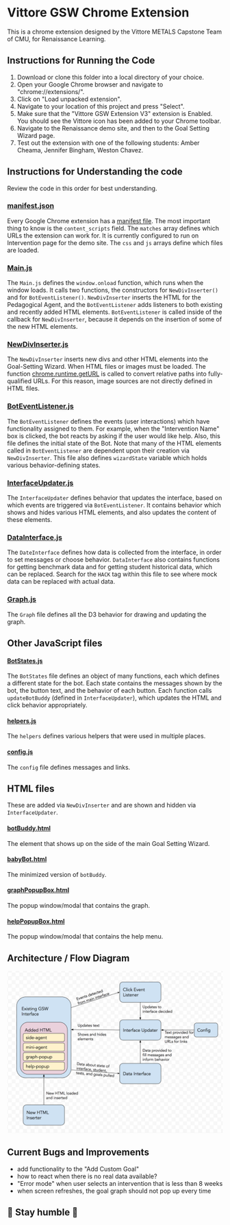 # Vittore GSW Chrome Extension
This is a chrome extension designed by the Vittore METALS Capstone Team of CMU, for Renaissance Learning.

## Instructions for Running the Code
1. Download or clone this folder into a local directory of your choice.
2. Open your Google Chrome browser and navigate to "chrome://extensions/".
3. Click on "Load unpacked extension".
4. Navigate to your location of this project and press "Select".
5. Make sure that the "Vittore GSW Extension V3" extension is Enabled. You should see the Vittore icon has been added to your Chrome toolbar.
6. Navigate to the Renaissance demo site, and then to the Goal Setting Wizard page.
7. Test out the extension with one of the following students: Amber Cheama, Jennifer Bingham, Weston Chavez.

## Instructions for Understanding the code
Review the code in this order for best understanding.

### [manifest.json](./manifest.json)
Every Google Chrome extension has a [manifest file](https://developer.chrome.com/extensions/manifest). The most important thing to know is the ```content_scripts``` field. The ```matches``` array defines which URLs the extension can work for. It is currently configured to run on Intervention page for the demo site. The ```css``` and ```js``` arrays define which files are loaded.

### [Main.js](./js/Main.js)
The ```Main.js``` defines the ```window.onload``` function, which runs when the window loads. It calls two functions, the constructors for ```NewDivInserter()``` and for ```BotEventListener()```. ```NewDivInserter``` inserts the HTML for the Pedagogical Agent, and the ```BotEventListener``` adds listeners to both existing and recently added HTML elements. ```BotEventListener``` is called inside of the callback for ```NewDivInserter```, because it depends on the insertion of some of the new HTML elements.

### [NewDivInserter.js](./js/NewDivInserter.js)
The ```NewDivInserter``` inserts new divs and other HTML elements into the Goal-Setting Wizard. When HTML files or images must be loaded. The function [chrome.runtime.getURL](https://developer.chrome.com/extensions/runtime#method-getURL) is called to convert relative paths into fully-qualified URLs. For this reason, image sources are not directly defined in HTML files.

### [BotEventListener.js](./js/BotEventListener.js)
The ```BotEventListener``` defines the events (user interactions) which have functionality assigned to them. For example, when the "Intervention Name" box is clicked, the bot reacts by asking if the user would like help. Also, this file defines the initial state of the Bot. Note that many of the HTML elements called in ```BotEventListener``` are dependent upon their creation via ```NewDivInserter```. This file also defines ```wizardState``` variable which holds various behavior-defining states.

### [InterfaceUpdater.js]('./js/InterfaceUpdater.js')
The ```InterfaceUpdater``` defines behavior that updates the interface, based on which events are triggered via ```BotEventListener```. It contains behavior which shows and hides various HTML elements, and also updates the content of these elements.

### [DataInterface.js]('./js/DataInterface.js')
The ```DateInterface``` defines how data is collected from the interface, in order to set messages or choose behavior. ```DataInterface``` also contains functions for getting benchmark data and for getting student historical data, which can be replaced. Search for the ```HACK``` tag within this file to see where mock data can be replaced with actual data.

### [Graph.js]('./js/Graph.js')
The ```Graph``` file defines all the D3 behavior for drawing and updating the graph.

## Other JavaScript files

#### [BotStates.js]('./js/BotStates.js')
The ```BotStates``` file defines an object of many functions, each which defines a different state for the bot. Each state contains the messages shown by the bot, the button text, and the behavior of each button. Each function calls ```updateBotBuddy``` (defined in ```InterfaceUpdater```), which updates the HTML and click behavior appropriately.

#### [helpers.js]('./js/helpers.js')
The ```helpers``` defines various helpers that were used in multiple places.

#### [config.js]('./js/config.js')
The ```config``` file defines messages and links.

## HTML files
These are added via ```NewDivInserter``` and are shown and hidden via ```InterfaceUpdater```.

#### [botBuddy.html]('./html/botBuddy.html')
The element that shows up on the side of the main Goal Setting Wizard.
#### [babyBot.html]('./html/babyBot.html')
The minimized version of ```botBuddy```.
#### [graphPopupBox.html]('./html/graphPopupBox.html')
The popup window/modal that contains the graph.
#### [helpPopupBox.html]('./html/helpPopupBox.html')
The popup window/modal that contains the help menu.

## Architecture / Flow Diagram
![architecture][arch]

[arch]: ./images/readme/software_architecture.png "Software Architecture"


## Current Bugs and Improvements
- add functionality to the "Add Custom Goal"
- how to react when there is no real data available?
- "Error mode" when user selects an intervention that is less than 8 weeks
- when screen refreshes, the goal graph should not pop up every time




## 🐙 Stay humble 🐙
